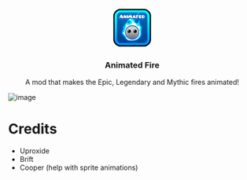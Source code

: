 <div align="center">
   <a href="https://github.com/uproxide/animated-fire">
      <img src="logo.png" alt="Logo" width="80" height="80">
   </a>
   <h3 align="center">Animated Fire</h3>
   <p align="center">
        A mod that makes the Epic, Legendary and Mythic fires animated!
   </p>
</div>

![image](resource/example.png&scale:0.5)

# Credits
- Uproxide
- Brift
- Cooper (help with sprite animations)